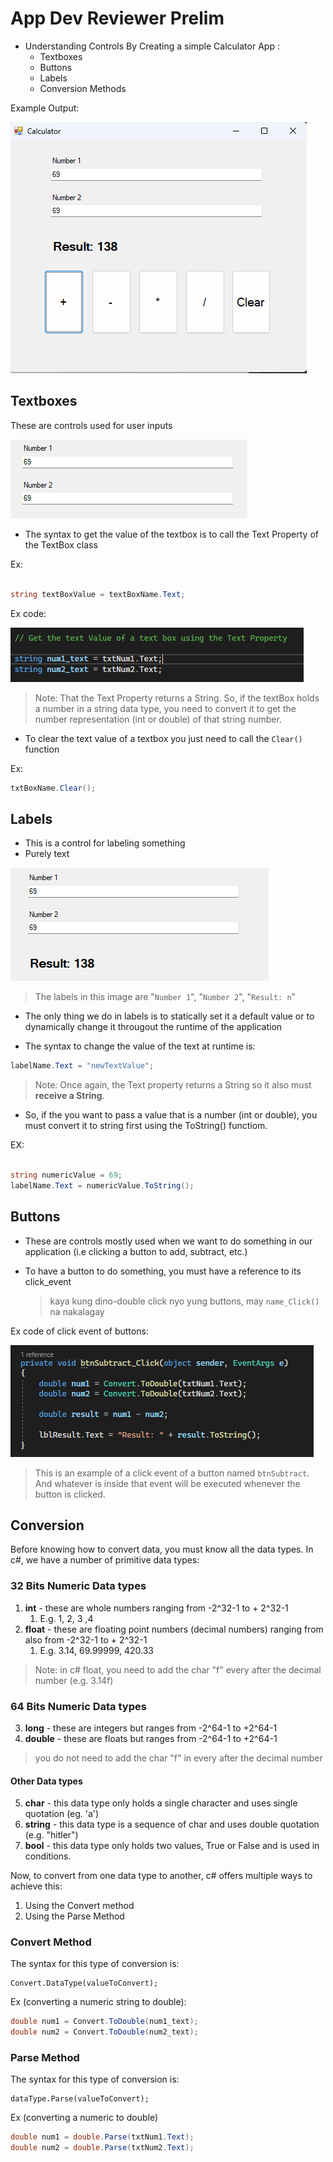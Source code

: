 # App Dev Reviewer Prelim

* Understanding Controls By Creating a simple Calculator App :
  * Textboxes 
  * Buttons 
  * Labels
  * Conversion Methods

Example Output:

![Calculator](image1.png)

## Textboxes

These are controls used for user inputs

![Textboxes](image2.png)


* The syntax to get the value of the textbox is to call the Text Property of the TextBox class

Ex:
``` c#

string textBoxValue = textBoxName.Text;

```

Ex code:

![textProperty](textProperty.png)

> Note: That the Text Property returns a String. So, if the textBox holds a number in a string data type, you need to convert it to get the number representation (int or double) of that string number.

* To clear the text value of a textbox you just need to call the `Clear()` function

Ex:
``` c#
txtBoxName.Clear();
```

## Labels

* This is a control for labeling something
* Purely text

![label](image3.png)

> The labels in this image are "`Number 1`", "`Number 2`", "`Result: n`" 

* The only thing we do in labels is to statically set it a default value or to dynamically change it througout the runtime of the application

- The syntax to change the value of the text at runtime is:
``` c#
labelName.Text = "newTextValue";
```

> Note: Once again, the Text property returns a String so it also must **receive a String**.

- So, if the you want to pass a value that is a number (int or double), you must convert it to string first using the ToString() functiom.

EX:

``` c#

string numericValue = 69;
labelName.Text = numericValue.ToString();

```

## Buttons

* These are controls mostly used when we want to do something in our application (i.e clicking a button to add, subtract, etc.)

* To have a button to do something, you must have a reference to its click_event
    >kaya kung dino-double click nyo yung buttons, may ``name_Click()`` na nakalagay

Ex code of click event of buttons:


![btnClick](btnClick.png)


> This is an example of a click event of a button named `btnSubtract`. And whatever is inside that event will be executed whenever the button is clicked.


## Conversion

Before knowing how to convert data, you must know all the data types. In c#, we have a number of primitive data types:

### **32 Bits** Numeric Data types 
1. **int** - these are whole numbers ranging from -2^32-1 to + 2^32-1
   1. E.g. 1, 2, 3 ,4
2. **float** - these are floating point numbers (decimal numbers) ranging from also from -2^32-1 to + 2^32-1
   1. E.g. 3.14, 69.99999, 420.33
>Note: in c# float, you need to add the char "f" every after the decimal number (e.g. 3.14f)

### **64 Bits** Numeric Data types
3. **long** - these are integers but ranges from -2^64-1 to +2^64-1 
4. **double** - these are floats but ranges from -2^64-1 to +2^64-1  
  > you do not need to add the char "f" in every after the decimal number


#### **Other Data types**
5. **char** - this data type only holds a single character and uses single quotation (eg. 'a')
6. **string** - this data type is a sequence of char and uses double quotation (e.g. "hitler")
7. **bool** - this data type only holds two values, True or False and is used in conditions.


Now, to convert from one data type to another, c# offers multiple ways to achieve this:

1. Using the Convert method 
2. Using the Parse Method
   

### Convert Method

The syntax for this type of conversion is:

```
Convert.DataType(valueToConvert);
```

Ex (converting a numeric string to double):

``` c#
double num1 = Convert.ToDouble(num1_text);
double num2 = Convert.ToDouble(num2_text);
```


### Parse Method

The syntax for this type of conversion is:

``` 
dataType.Parse(valueToConvert);
```

Ex (converting a numeric to double)
``` c#
double num1 = double.Parse(txtNum1.Text);
double num2 = double.Parse(txtNum2.Text);
```






